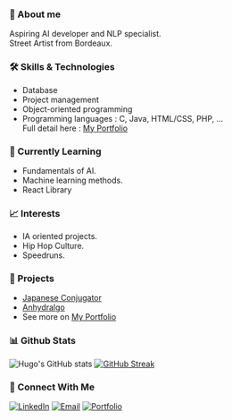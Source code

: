 ### 👋 About me

Aspiring AI developer and NLP specialist. <br>
Street Artist from Bordeaux.

### 🛠️ Skills & Technologies

* Database 
* Project management
* Object-oriented programming
* Programming languages : C, Java, HTML/CSS, PHP, ... <br>
Full detail here : [My Portfolio](https://hugoretail.github.io/Portfolio/index.html)

### 🌱 Currently Learning

* Fundamentals of AI. <br>
* Machine learning methods. <br>
* React Library <br>

### 📈 Interests

* IA oriented projects. <br>
* Hip Hop Culture. <br>
* Speedruns. <br>

### 🚀 Projects

* [Japanese Conjugator](https://hugoretail.github.io/Japanese-Conjugator/)
* [Anhydralgo](https://github.com/khalidOuhmid/anhydralgo)
* See more on [My Portfolio](https://hugoretail.github.io/Portfolio/index.html)

### 📊 Github Stats

![Hugo's GitHub stats](https://github-readme-stats.vercel.app/api?username=hugoretail&show_icons=true&theme=radical)
[![GitHub Streak](https://streak-stats.demolab.com/?user=hugoretail&theme=radical)](https://git.io/streak-stats)


### 🤝 Connect With Me

[![LinkedIn](https://img.shields.io/badge/-LinkedIn-blue?style=flat-square&logo=LinkedIn&logoColor=white)](https://www.linkedin.com/in/hugo-retail-4036062a0/)
[![Email](https://img.shields.io/badge/Email-hugo.retail@hotmail.com-red?style=flat-square&logo=Gmail&logoColor=white)](mailto:hugo.retail@hotmail.com)
[![Portfolio](https://img.shields.io/badge/Portfolio-Visit-green?style=flat-square&logo=html5&logoColor=white)](https://hugoretail.github.io/Portfolio/index.html)


